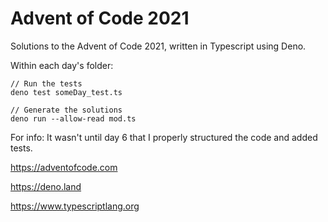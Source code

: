 # Advent of Code 2021

Solutions to the Advent of Code 2021, written in Typescript using Deno.

Within each day's folder:
```
// Run the tests
deno test someDay_test.ts

// Generate the solutions
deno run --allow-read mod.ts
```

For info:  It wasn't until day 6 that I properly structured the code and added tests.

https://adventofcode.com

https://deno.land

https://www.typescriptlang.org